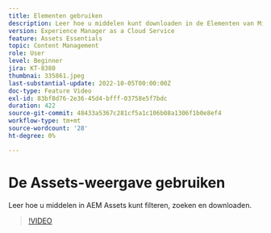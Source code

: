 ```yaml
---
title: Elementen gebruiken
description: Leer hoe u middelen kunt downloaden in de Elementen van Middelen.
version: Experience Manager as a Cloud Service
feature: Assets Essentials
topic: Content Management
role: User
level: Beginner
jira: KT-8380
thumbnai: 335861.jpeg
last-substantial-update: 2022-10-05T00:00:00Z
doc-type: Feature Video
exl-id: 83bf8d76-2e36-45d4-bfff-03758e5f7bdc
duration: 422
source-git-commit: 48433a5367c281cf5a1c106b08a1306f1b0e8ef4
workflow-type: tm+mt
source-wordcount: '28'
ht-degree: 0%

---
```


# De Assets-weergave gebruiken

Leer hoe u middelen in AEM Assets kunt filteren, zoeken en downloaden.

>[!VIDEO](https://video.tv.adobe.com/v/3444000?quality=12&learn=on&captions=dut)
